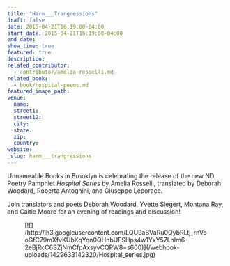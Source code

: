 ```yaml
---
title: "Harm___Trangressions"
draft: false
date: 2015-04-21T16:19:00-04:00
start_date: 2015-04-21T16:19:00-04:00
end_date:
show_time: true
featured: true
description:
related_contributor:
  - contributor/amelia-rosselli.md
related_book:
  - book/hospital-poems.md
featured_image_path:
venue:
  name:
  street1:
  street12:
  city:
  state:
  zip:
  country:
website:
_slug: harm___trangressions
---
```


Unnameable Books in Brooklyn is celebrating the release of the new ND Poetry Pamphlet _Hospital Series_ by Amelia Rosselli, translated by Deborah Woodard, Roberta Antognini, and Giuseppe Leporace.

Join translators and poets Deborah Woodard, Yvette Siegert, Montana Ray, and Caitie Moore for an evening of readings and discussion!

<figure data-type="image" class="wy-figure-medium wy-figure-left">[![](http://lh3.googleusercontent.com/LQU9aBVaRu0QybRLtj_rnVooGfC79mXfvKUbKqYqn0QHnbUFSHps4w1YxY57LnIm6-2eBjRcC6SZjNmCfpAxsyvCQPW8=s600)](/webhook-uploads/1429633142320/Hospital_series.jpg)</figure>

